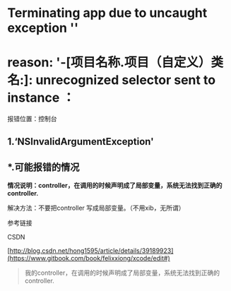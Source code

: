 # Terminating app due to uncaught exception ''

# reason: '-\[项目名称.项目（自定义）类名:\]: unrecognized selector sent to instance ：

报错位置：控制台

## 1.‘NSInvalidArgumentException'

## \*.可能报错的情况

**情况说明：controller，在调用的时候声明成了局部变量，系统无法找到正确的 controller.**

解决方法：不要把controller 写成局部变量。（不用xib，无所谓）

参考链接

CSDN

[http://blog.csdn.net/hong1595/article/details/39189923](https://www.gitbook.com/book/felixxiong/xcode/edit#)

> 我的controller，在调用的时候声明成了局部变量，系统无法找到正确的 controller.

## 



